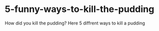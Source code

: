 # 5-funny-ways-to-kill-the-pudding
How did you kill the pudding? Here 5 diffrent ways to kill a pudding
